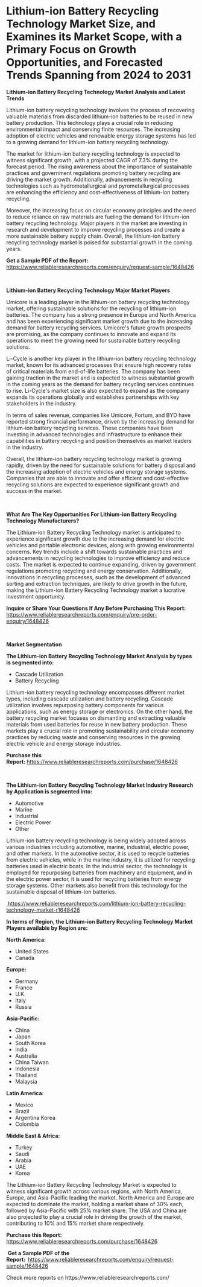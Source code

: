 <p><h1>Lithium-ion Battery Recycling Technology Market Size, and Examines its Market Scope, with a Primary Focus on Growth Opportunities, and Forecasted Trends Spanning from 2024 to 2031</h1></p><p><strong>Lithium-ion Battery Recycling Technology Market Analysis and Latest Trends</strong></p>
<p><p>Lithium-ion battery recycling technology involves the process of recovering valuable materials from discarded lithium-ion batteries to be reused in new battery production. This technology plays a crucial role in reducing environmental impact and conserving finite resources. The increasing adoption of electric vehicles and renewable energy storage systems has led to a growing demand for lithium-ion battery recycling technology.</p><p>The market for lithium-ion battery recycling technology is expected to witness significant growth, with a projected CAGR of 7.3% during the forecast period. The rising awareness about the importance of sustainable practices and government regulations promoting battery recycling are driving the market growth. Additionally, advancements in recycling technologies such as hydrometallurgical and pyrometallurgical processes are enhancing the efficiency and cost-effectiveness of lithium-ion battery recycling.</p><p>Moreover, the increasing focus on circular economy principles and the need to reduce reliance on raw materials are fueling the demand for lithium-ion battery recycling technology. Major players in the market are investing in research and development to improve recycling processes and create a more sustainable battery supply chain. Overall, the lithium-ion battery recycling technology market is poised for substantial growth in the coming years.</p></p>
<p><strong>Get a Sample PDF of the Report:&nbsp;</strong> <a href="https://www.reliableresearchreports.com/enquiry/request-sample/1648426">https://www.reliableresearchreports.com/enquiry/request-sample/1648426</a></p>
<p>&nbsp;</p>
<p><strong>Lithium-ion Battery Recycling Technology Major Market Players</strong></p>
<p><p>Umicore is a leading player in the lithium-ion battery recycling technology market, offering sustainable solutions for the recycling of lithium-ion batteries. The company has a strong presence in Europe and North America and has been experiencing significant market growth due to the increasing demand for battery recycling services. Umicore's future growth prospects are promising, as the company continues to innovate and expand its operations to meet the growing need for sustainable battery recycling solutions.</p><p>Li-Cycle is another key player in the lithium-ion battery recycling technology market, known for its advanced processes that ensure high recovery rates of critical materials from end-of-life batteries. The company has been gaining traction in the market and is expected to witness substantial growth in the coming years as the demand for battery recycling services continues to rise. Li-Cycle's market size is also expected to expand as the company expands its operations globally and establishes partnerships with key stakeholders in the industry.</p><p>In terms of sales revenue, companies like Umicore, Fortum, and BYD have reported strong financial performance, driven by the increasing demand for lithium-ion battery recycling services. These companies have been investing in advanced technologies and infrastructure to enhance their capabilities in battery recycling and position themselves as market leaders in the industry.</p><p>Overall, the lithium-ion battery recycling technology market is growing rapidly, driven by the need for sustainable solutions for battery disposal and the increasing adoption of electric vehicles and energy storage systems. Companies that are able to innovate and offer efficient and cost-effective recycling solutions are expected to experience significant growth and success in the market.</p></p>
<p>&nbsp;</p>
<p><strong>What Are The Key Opportunities For Lithium-ion Battery Recycling Technology Manufacturers?</strong></p>
<p><p>The Lithium-ion Battery Recycling Technology market is anticipated to experience significant growth due to the increasing demand for electric vehicles and portable electronic devices, along with growing environmental concerns. Key trends include a shift towards sustainable practices and advancements in recycling technologies to improve efficiency and reduce costs. The market is expected to continue expanding, driven by government regulations promoting recycling and energy conservation. Additionally, innovations in recycling processes, such as the development of advanced sorting and extraction techniques, are likely to drive growth in the future, making the Lithium-ion Battery Recycling Technology market a lucrative investment opportunity.</p></p>
<p><strong>Inquire or Share Your Questions If Any Before Purchasing This Report:</strong> <a href="https://www.reliableresearchreports.com/enquiry/pre-order-enquiry/1648426">https://www.reliableresearchreports.com/enquiry/pre-order-enquiry/1648426</a></p>
<p>&nbsp;</p>
<p><strong>Market Segmentation</strong></p>
<p><strong>The Lithium-ion Battery Recycling Technology Market Analysis by types is segmented into:</strong></p>
<p><ul><li>Cascade Utilization</li><li>Battery Recycling</li></ul></p>
<p><p>Lithium-ion battery recycling technology encompasses different market types, including cascade utilization and battery recycling. Cascade utilization involves repurposing battery components for various applications, such as energy storage or electronics. On the other hand, the battery recycling market focuses on dismantling and extracting valuable materials from used batteries for reuse in new battery production. These markets play a crucial role in promoting sustainability and circular economy practices by reducing waste and conserving resources in the growing electric vehicle and energy storage industries.</p></p>
<p><strong>Purchase this Report:&nbsp;</strong><a href="https://www.reliableresearchreports.com/purchase/1648426">https://www.reliableresearchreports.com/purchase/1648426</a></p>
<p>&nbsp;</p>
<p><strong>The Lithium-ion Battery Recycling Technology Market Industry Research by Application is segmented into:</strong></p>
<p><ul><li>Automotive</li><li>Marine</li><li>Industrial</li><li>Electric Power</li><li>Other</li></ul></p>
<p><p>Lithium-ion battery recycling technology is being widely adopted across various industries including automotive, marine, industrial, electric power, and other markets. In the automotive sector, it is used to recycle batteries from electric vehicles, while in the marine industry, it is utilized for recycling batteries used in electric boats. In the industrial sector, the technology is employed for repurposing batteries from machinery and equipment, and in the electric power sector, it is used for recycling batteries from energy storage systems. Other markets also benefit from this technology for the sustainable disposal of lithium-ion batteries.</p></p>
<p><a href="https://www.reliableresearchreports.com/lithium-ion-battery-recycling-technology-market-r1648426">&nbsp;https://www.reliableresearchreports.com/lithium-ion-battery-recycling-technology-market-r1648426</a></p>
<p><strong>In terms of Region, the Lithium-ion Battery Recycling Technology Market Players available by Region are:</strong></p>
<p>
    <p> <strong> North America: </strong>
        <ul>
            <li>United States</li>
            <li>Canada</li>
        </ul>
        </p> 
    <p> <strong> Europe: </strong>
        <ul>
            <li>Germany</li>
            <li>France</li>
            <li>U.K.</li>
            <li>Italy</li>
            <li>Russia</li>
        </ul>
        </p> 
    <p> <strong> Asia-Pacific: </strong>
        <ul>
            <li>China</li>
            <li>Japan</li>
            <li>South Korea</li>
            <li>India</li>
            <li>Australia</li>
            <li>China Taiwan</li>
            <li>Indonesia</li>
            <li>Thailand</li>
            <li>Malaysia</li>
        </ul>
        </p> 
    <p> <strong> Latin America: </strong>
        <ul>
            <li>Mexico</li>
            <li>Brazil</li>
            <li>Argentina Korea</li>
            <li>Colombia</li>
        </ul>
        </p> 
    <p> <strong> Middle East & Africa: </strong>
        <ul>
            <li>Turkey</li>
            <li>Saudi</li>
            <li>Arabia</li>
            <li>UAE</li>
            <li>Korea</li>
        </ul>
    </p>
    </p>
<p><p>The Lithium-ion Battery Recycling Technology Market is expected to witness significant growth across various regions, with North America, Europe, and Asia-Pacific leading the market. North America and Europe are expected to dominate the market, holding a market share of 30% each, followed by Asia-Pacific with 25% market share. The USA and China are also projected to play a crucial role in driving the growth of the market, contributing to 10% and 15% market share respectively.</p></p>
<p><strong>Purchase this Report: </strong><a href="https://www.reliableresearchreports.com/purchase/1648426">https://www.reliableresearchreports.com/purchase/1648426</a></p>
<p>&nbsp;<strong>Get a Sample PDF of the Report:&nbsp;&nbsp;</strong><a href="https://www.reliableresearchreports.com/enquiry/request-sample/1648426">https://www.reliableresearchreports.com/enquiry/request-sample/1648426</a></p>
<p><strong></strong></p>
<p>Check more reports on https://www.reliableresearchreports.com/</p>